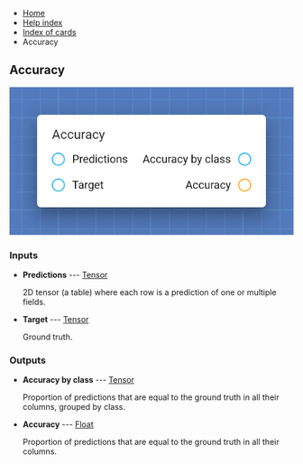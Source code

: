 <ul class="breadcrumb">
    <li><a href="">Home</a></li>
    <li><a href="help">Help index</a></li>
    <li><a href="cards/">Index of cards</a></li>
    <li>Accuracy</li>
</ul>

## Accuracy



!["Accuracy" card](assets/img/cards/accuracy.png)


### Inputs


* **Predictions** --- [Tensor](types/Tensor)

  2D tensor (a table) where each row is a prediction of one or multiple fields.

* **Target** --- [Tensor](types/Tensor)

  Ground truth.





### Outputs


* **Accuracy by class** --- [Tensor](types/Tensor)

  Proportion of predictions that are equal to the ground truth in all their columns, grouped by class.

* **Accuracy** --- [Float](types/Float)

  Proportion of predictions that are equal to the ground truth in all their columns.




